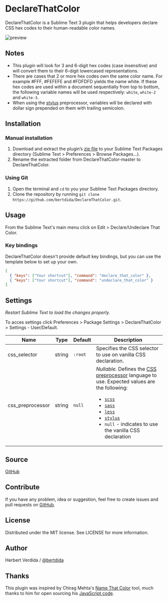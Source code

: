 # DeclareThatColor

DeclareThatColor is a Sublime Text 3 plugin that helps developers declare CSS hex codes to their human-readable color names.

![preview](https://github.com/bertdida/DeclareThatColor/blob/master/img/preview.gif?raw=true)

## Notes

- This plugin will look for 3 and 6-digit hex codes (case insensitive) and will convert them to their 6-digit lowercased representations.
- There are cases that 2 or more hex codes own the same color name. For example #FFF, #FEFEFE and #FDFDFD yields the name white. If these hex codes are used within a document sequentially from top to bottom, the following variable names will be used respectively: `white`, `white-2` and `white-3`.
- When using the [stylus](http://stylus-lang.com/) preprocessor, variables will be declared with dollar sign prepended on them with trailing semicolon.

## Installation

### Manual installation

1. Download and extract the plugin’s [zip file](https://github.com/bertdida/DeclareThatColor/archive/master.zip) to your Sublime Text Packages directory (Sublime Text > Preferences > Browse Packages...).
2. Rename the extracted folder from DeclareThatColor-master to DeclareThatColor.

### Using Git

1. Open the terminal and `cd` to you your Sublime Text Packages directory.
2. Clone the repository by running `git clone https://github.com/bertdida/DeclareThatColor.git`.

## Usage

From the Sublime Text's main menu click on Edit > Declare/Undeclare That Color.

### Key bindings

DeclareThatColor doesn't provide default key bindings, but you can use the template below to set up your own.

```json
[
  { "keys": ["Your shortcut"], "command": "declare_that_color" },
  { "keys": ["Your shortcut"], "command": "undeclare_that_color" }
]
```

## Settings

_Restart Sublime Text to load the changes properly._

To acces settings click Preferences > Package Settings > DeclareThatColor > Settings - User/Default.

| Name             | Type   | Default | Description                                                                                                                                                                                                                                                                                                                                                                                                       |
| ---------------- | ------ | ------- | ----------------------------------------------------------------------------------------------------------------------------------------------------------------------------------------------------------------------------------------------------------------------------------------------------------------------------------------------------------------------------------------------------------------- |
| css_selector     | string | `:root` | Specifies the CSS selector to use on vanilla CSS declaration.                                                                                                                                                                                                                                                                                                                                                     |
| css_preprocessor | string | `null`  | _Nullable._ Defines the [CSS preprocessor](https://developer.mozilla.org/en-US/docs/Glossary/CSS_preprocessor) language to use. Expected values are the following:<br><ul><li>[`scss`](https://sass-lang.com/)</li><li>[`sass`](https://sass-lang.com/)</li><li>[`less`](http://lesscss.org/)</li><li>[`stylus`](http://stylus-lang.com/)</li><li>`null` - indicates to use the vanilla CSS declaration</li></ul> |

## Source

[GitHub](https://github.com/bertdida/DeclareThatColor)

## Contribute

If you have any problem, idea or suggestion, feel free to create issues and pull requests on [GitHub](https://github.com/bertdida/DeclareThatColor).

## License

Distributed under the MIT license. See LICENSE for more information.

## Author

Herbert Verdida / [@bertdida](https://twitter.com/bertdida)

## Thanks

This plugin was inspired by Chirag Mehta's [Name That Color](http://chir.ag/projects/name-that-color/) tool, much thanks to him for open sourcing his [JavaScript code](http://chir.ag/projects/ntc/ntc.js).
